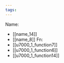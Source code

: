 ```yaml
---
tags:
---
```

Name:
- [[name_14]]
- [[name_8]]
Fn:
- [[u7000_1_function7]]
- [[u7000_1_function6]]
- [[u7000_1_function14]]
